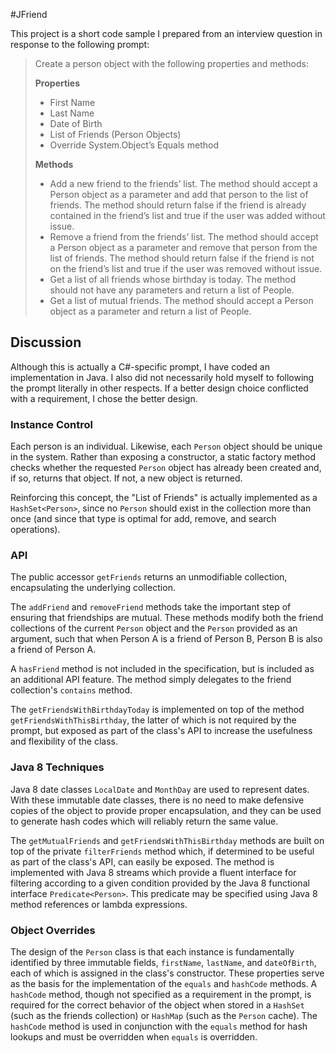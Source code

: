 #JFriend

This project is a short code sample I prepared from an interview question in response to the following prompt:

> Create a person object with the following properties and methods:  
> 
> **Properties**  
> 
> * First Name
> * Last Name
> * Date of Birth
> * List of Friends (Person Objects)
> * Override System.Object’s Equals method
> 
> **Methods**  
> 
> * Add a new friend to the friends’ list. The method should accept a Person object as a parameter and add that person to the list of friends. The method should return false if the friend is already contained in the friend’s list and true if the user was added without issue.
> * Remove a friend from the friends’ list. The method should accept a Person object as a parameter and remove that person from the list of friends. The method should return false if the friend is not on the friend’s list and true if the user was removed without issue.
> * Get a list of all friends whose birthday is today. The method should not have any parameters and return a list of People.
> * Get a list of mutual friends. The method should accept a Person object as a parameter and return a list of People.

## Discussion

Although this is actually a C#-specific prompt, I have coded an implementation in Java. I also did not necessarily hold myself to following the prompt literally in other respects. If a better design choice conflicted with a requirement, I chose the better design.

### Instance Control

Each person is an individual. Likewise, each `Person` object should be unique in the system. Rather than exposing a constructor, a static factory method checks whether the requested `Person` object has already been created and, if so, returns that object. If not, a new object is returned.

Reinforcing this concept, the "List of Friends" is actually implemented as a `HashSet<Person>`, since no `Person` should exist in the collection more than once (and since that type is optimal for add, remove, and search operations).

### API

The public accessor `getFriends` returns an unmodifiable collection, encapsulating the underlying collection.

The `addFriend` and `removeFriend` methods take the important step of ensuring that friendships are mutual. These methods modify both the friend collections of the current `Person` object and the `Person` provided as an argument, such that when Person A is a friend of Person B, Person B is also a friend of Person A.

A `hasFriend` method is not included in the specification, but is included as an additional API feature. The method simply delegates to the friend collection's `contains` method.

The `getFriendsWithBirthdayToday` is implemented on top of the method `getFriendsWithThisBirthday`, the latter of which is not required by the prompt, but exposed as part of the class's API to increase the usefulness and flexibility of the class.

### Java 8 Techniques

Java 8 date classes `LocalDate` and `MonthDay` are used to represent dates. With these immutable date classes, there is no need to make defensive copies of the object to provide proper encapsulation, and they can be used to generate hash codes which will reliably return the same value.

The `getMutualFriends` and `getFriendsWithThisBirthday` methods are built on top of the private `filterFriends` method which, if determined to be useful as part of the class's API, can easily be exposed. The method is implemented with Java 8 streams which provide a fluent interface for filtering according to a given condition provided by the Java 8 functional interface `Predicate<Person>`. This predicate may be specified using Java 8 method references or lambda expressions.

### Object Overrides

The design of the `Person` class is that each instance is fundamentally identified by three immutable fields, `firstName`, `lastName`, and `dateOfBirth`, each of which is assigned in the class's constructor. These properties serve as the basis for the implementation of the `equals` and `hashCode` methods. A `hashCode` method, though not specified as a requirement in the prompt, is required for the correct behavior of the object when stored in a `HashSet` (such as the friends collection) or `HashMap` (such as the `Person` cache). The `hashCode` method is used in conjunction with the `equals` method for hash lookups and must be overridden when `equals` is overridden.
